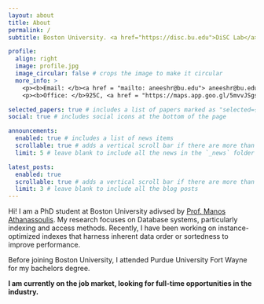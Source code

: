 ```yaml
---
layout: about
title: About
permalink: /
subtitle: Boston University. <a href="https://disc.bu.edu">DiSC Lab</a> and <a href="https://midas.bu.edu">MiDAS Group</a>.

profile:
  align: right
  image: profile.jpg
  image_circular: false # crops the image to make it circular
  more_info: >
    <p><b>Email: </b><a href = "mailto: aneeshr@bu.edu"> aneeshr@bu.edu </a></p>
    <p><b>Office: </b>925C, <a href = "https://maps.app.goo.gl/5mvvJSgsphuR2QjYA">CCDS</a></p>

selected_papers: true # includes a list of papers marked as "selected={true}"
social: true # includes social icons at the bottom of the page

announcements:
  enabled: true # includes a list of news items
  scrollable: true # adds a vertical scroll bar if there are more than 3 news items
  limit: 5 # leave blank to include all the news in the `_news` folder

latest_posts:
  enabled: true
  scrollable: true # adds a vertical scroll bar if there are more than 3 new posts items
  limit: 3 # leave blank to include all the blog posts
---
```


Hi! I am a PhD student at Boston University adivsed by [Prof. Manos Athanassoulis](https://cs-people.bu.edu/mathan/).
My research focuses on Database systems, particularly indexing and access methods. Recently, I have been working on instance-optimized indexes that harness inherent data order or sortedness to improve performance.

Before joining Boston University, I attended Purdue University Fort Wayne for my bachelors degree.

**I am currently on the job market, looking for full-time opportunities in the industry.**

